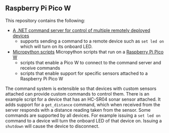 ## Raspberry Pi Pico W

This repository contains the following:
- [A .NET command server for control of multiple remotely deployed devices](./Server/README.md) 
  - supports sending a command to a remote device such as `set led on` which will turn on its onboard LED.
- [Micropython scripts](./Device/README.md) Micropython scripts that run on a  [Raspberry Pi Pico W](https://www.raspberrypi.com/documentation/microcontrollers/raspberry-pi-pico.html)
  - scripts that enable a Pico W to connect to the command server and receive commands
  - scripts that enable support for specific sensors attached to a Raspberry Pi Pico W

The command system is extensible so that devices with custom sensors attached can provide custom commands to control them. There is an example script for a device that has an HC-SR04 sonar sensor attached. It adds support for a `get_distance` command, which when received from the server responds with a distance reading taken from the sensor. Some commands are supported by all devices. For example issuing a `set led on` command to a device will turn the onboard LED of that device on. Issuing a `shutdown` will cause the device to disconnect.
